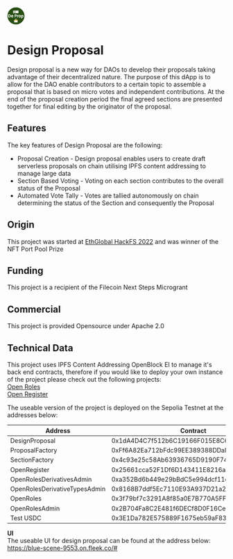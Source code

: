 <img src="https://github.com/cryptotwilight/designproposal/blob/cec0a407ab99306bf4e1f3d54a92c643a4b3608c/media/De%20Prop%20Logo%20(2).png" alt="Design Proposal" width="40" height="40">

# Design Proposal 
Design proposal is a new way for DAOs to develop their proposals taking advantage of their decentralized nature. The purpose of this dApp is to allow for the DAO 
enable contributors to a certain topic to assemble a proposal that is based on micro votes and independent contributions. At the end of the proposal creation period 
the final agreed sections are presented together for final editing by the originator of the proposal. 

## Features 
The key features of Design Proposal are the following: 
- Proposal Creation - Design proposal enables users to create draft serverless proposals on chain utilising IPFS content addressing to manage large data
- Section Based Voting - Voting on each section contributes to the overall status of the Proposal
- Automated Vote Tally - Votes are tallied autonomously on chain determining the status of the Section and consequently the Proposal 

## Origin
This project was started at [EthGlobal HackFS 2022](https://ethglobal.com/showcase/designproposal-7ii7b) and was winner of the NFT Port Pool Prize

## Funding 
This project is a recipient of the Filecoin Next Steps Microgrant 

## Commercial 
This project is provided Opensource under Apache 2.0

## Technical Data
This project uses IPFS Content Addressing OpenBlock EI to manage it's back end contracts, therefore if you would like to deploy your own instance of the project please check out the following projects: 
<br/>[Open Roles](https://github.com/Block-Star-Logic/open-roles)
<br/>[Open Register](https://github.com/Block-Star-Logic/open-register)

The useable version of the project is deployed on the Sepolia Testnet at the addresses below: 

|Address                        | Contract                                 |
|-------------------------------|------------------------------------------|
|DesignProposal                 |0x1dA4D4C7f512b6C19166F015E8C68e6baC864594|
|ProposalFactory                |0xFf6A82Ea712bFdc99EE389388DDaD6851086e773|
|SectionFactory                 |0x4c93e25c58Ab63936765D9190F7447b565DF0F4D|
|OpenRegister                   |0x25661cca52F1Df6D143411E8216a79555de12F1E|
|OpenRolesDerivativesAdmin      |0xa352Bd6b449e29bBdC5e994dcf11e268B6e69A16|
|OpenRolesDerivativeTypesAdmin  |0x8168B7ddf5Ec7110E93A937D21a2f5B8b12dB824|
|OpenRoles                      |0x3f79bf7c3291A8f85a0E7B770A5FFf161d5133B5|
|OpenRolesAdmin                 |0x2B704Fa8C2E481f6DECf8D0F16CecfE3d76952E4|
|Test USDC                      |0x3E1Da782E575889F1675eb59aF8396232716B5Ce|


**UI**
<br/>
The useable UI for design proposal can be found at the address below: 
<br/>
https://blue-scene-9553.on.fleek.co/#


